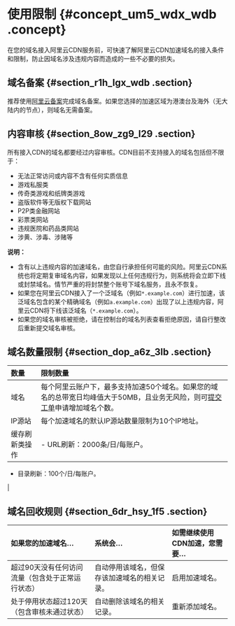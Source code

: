 # 使用限制 {#concept_um5_wdx_wdb .concept}

在您的域名接入阿里云CDN服务前，可快速了解阿里云CDN加速域名的接入条件和限制，防止因域名涉及违规内容而造成的一些不必要的损失。

## 域名备案 {#section_r1h_lgx_wdb .section}

推荐使用[阿里云备案](https://beian.aliyun.com/?spm=5176.8142029.388261.3.a0SCC3)完成域名备案。如果您选择的加速区域为港澳台及海外（无大陆内的节点），则域名无需备案。

## 内容审核 {#section_8ow_zg9_l29 .section}

所有接入CDN的域名都要经过内容审核。CDN目前不支持接入的域名包括但不限于：

-   无法正常访问或内容不含有任何实质信息
-   游戏私服类
-   传奇类游戏和纸牌类游戏
-   盗版软件等无版权下载网站
-   P2P类金融网站
-   彩票类网站
-   违规医院和药品类网站
-   涉黄、涉毒、涉赌等

**说明：** 

-   含有以上违规内容的加速域名，由您自行承担任何可能的风险。阿里云CDN系统也将定期复审域名内容，如果发现以上任何违规行为，则系统将会立即下线或封禁域名。情节严重的将封禁整个账号下域名服务，且永不恢复。
-   如果您在阿里云CDN接入了一个泛域名（例如`*.example.com`）进行加速，该泛域名包含的某个精确域名（例如`a.example.com`）出现了以上违规内容，阿里云CDN将下线该泛域名（`*.example.com`）。
-   如果您的域名审核被拒绝，请在控制台的域名列表查看拒绝原因，请自行整改后重新提交域名审核。

## 域名数量限制 {#section_dop_a6z_3lb .section}

|数量|限制数量|
|:-|:---|
|域名|每个阿里云账户下，最多支持加速50个域名。如果您的域名的总带宽日均峰值大于50MB，且业务无风险，则可[提交工单](https://workorder.console.aliyun.com/console.htm?lang=&accounttraceid=3c62958a-b7f1-4439-b87b-5f59ed3e9704#/ticket/add?productCode=cdn)申请增加域名个数。|
|IP源站|每个加速域名的默认IP源站数量限制为10个IP地址。|
|缓存刷新类操作| -   URL刷新：2000条/日/每账户。
-   目录刷新：100个/日/每账户。

 |

## 域名回收规则 {#section_6dr_hsy_1f5 .section}

|如果您的加速域名…|系统会…|如需继续使用CDN加速，您需要…|
|:--------|:---|:---------------|
|超过90天没有任何访问流量（包含处于正常运行状态）|自动停用该域名，但保存该加速域名的相关记录。|启用加速域名。|
|处于停用状态超过120天（包含审核未通过状态）|自动删除该域名的相关记录。|重新添加域名。|

